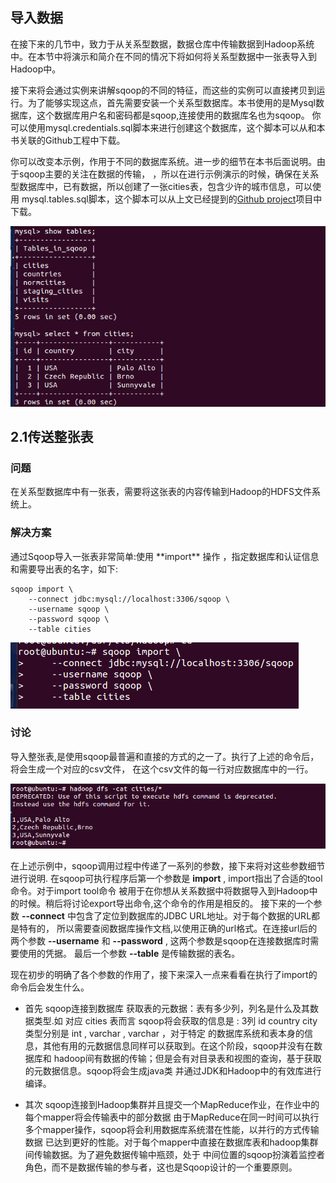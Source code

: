 <h2>导入数据</h2>
在接下来的几节中，致力于从关系型数据，数据仓库中传输数据到Hadoop系统中。在本节中将演示和简介在不同的情况下将如何将关系型数据中一张表导入到Hadoop中。

接下来将会通过实例来讲解sqoop的不同的特征，而这些的实例可以直接拷贝到运行。为了能够实现这点，首先需要安装一个关系型数据库。本书使用的是Mysql数据库，这个数据库用户名和密码都是sqoop,连接使用的数据库名也为sqoop。
你可以使用mysql.credentials.sql脚本来进行创建这个数据库，这个脚本可以从和本书关联的Github工程中下载。

你可以改变本示例，作用于不同的数据库系统。进一步的细节在本书后面说明。由于sqoop主要的关注在数据的传输，
，所以在进行示例演示的时候，确保在关系型数据库中，已有数据，所以创建了一张cities表，包含少许的城市信息，可以使用 mysql.tables.sql脚本，这个脚本可以从上文已经提到的[Github project](https://github.com/jarcec/Apache-Sqoop-Cookbook)项目中下载。

![](/assets/chapter2_cities.png)

<h2>2.1传送整张表</h2>

<h3>问题</h3>
在关系型数据库中有一张表，需要将这张表的内容传输到Hadoop的HDFS文件系统上。

<h3>解决方案</h3>
通过Sqoop导入一张表非常简单:使用 **import** 操作 ，指定数据库和认证信息和需要导出表的名字，如下:

```
sqoop import \
    --connect jdbc:mysql://localhost:3306/sqoop \
    --username sqoop \
    --password sqoop \
    --table cities
```

![](/assets/chapter2_import.png)

<h3>讨论</h3>
导入整张表,是使用sqoop最普遍和直接的方式的之一了。执行了上述的命令后，将会生成一个对应的csv文件，
在这个csv文件的每一行对应数据库中的一行。

![](/assets/chapter2_importdatalike.png)

在上述示例中，sqoop调用过程中传递了一系列的参数，接下来将对这些参数细节进行说明.
在sqoop可执行程序后第一个参数是 **import** , import指出了合适的tool命令。对于import tool命令
被用于在你想从关系数据中将数据导入到Hadoop中的时候。稍后将讨论export导出命令,这个命令的作用是相反的。
接下来的一个参数 **--connect** 中包含了定位到数据库的JDBC URL地址。对于每个数据的URL都是特有的，
所以需要查阅数据库操作文档,以使用正确的url格式。在连接url后的两个参数 **--username** 和 **--password** , 这两个参数是sqoop在连接数据库时需要使用的凭据。
最后一个参数 **--table** 是传输数据的表名。

现在初步的明确了各个参数的作用了，接下来深入一点来看看在执行了import的命令后会发生什么。
* 首先 sqoop连接到数据库 获取表的元数据：表有多少列，列名是什么及其数据类型.如 对应 cities 表而言
  sqoop将会获取的信息是 : 3列 id country city 类型分别是 int , varchar , varchar ，对于特定
  的数据库系统和表本身的信息，其他有用的元数据信息同样可以获取到。在这个阶段，sqoop并没有在数据库和
  hadoop间有数据的传输；但是会有对目录表和视图的查询，基于获取的元数据信息。sqoop将会生成java类
  并通过JDK和Hadoop中的有效库进行编译。

* 其次 sqoop连接到Hadoop集群并且提交一个MapReduce作业，在作业中的每个mapper将会传输表中的部分数据
  由于MapReduce在同一时间可以执行多个mapper操作，sqoop将会利用数据库系统潜在性能，以并行的方式传输数据
  已达到更好的性能。对于每个mapper中直接在数据库表和hadoop集群间传输数据。为了避免数据传输中瓶颈，处于
  中间位置的sqoop扮演着监控者角色，而不是数据传输的参与者，这也是Sqoop设计的一个重要原则。
  

